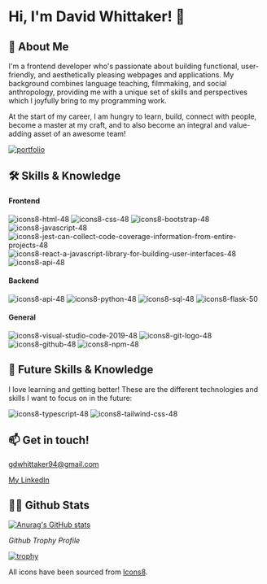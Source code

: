 # Hi, I'm David Whittaker! 👋


## 🚀 About Me

I'm a frontend developer who's passionate about building functional, user-friendly, and aesthetically pleasing webpages and applications. My background combines language teaching, filmmaking, and social anthropology, providing me with a unique set of skills and perspectives which I joyfully bring to my programming work. 

At the start of my career, I am hungry to learn, build, connect with people, become a master at my craft, and to also become an integral and value-adding asset of an awesome team!

[![portfolio](https://img.shields.io/badge/my_portfolio-000?style=for-the-badge&logo=ko-fi&logoColor=white)](https://gdwhittaker94.github.io//)

## 🛠 Skills & Knowledge
#### Frontend 
![icons8-html-48](https://github.com/gdwhittaker94/gdwhittaker94/assets/105855731/f44d1360-49ce-4b05-aa31-bfbea8cc894b) 
![icons8-css-48](https://github.com/gdwhittaker94/gdwhittaker94/assets/105855731/de79e063-2d73-424f-ba77-c0cffe7ee89e) 
![icons8-bootstrap-48](https://github.com/gdwhittaker94/gdwhittaker94/assets/105855731/ce68195f-da9d-4a8c-91a6-9abb1de81fc4) 
![icons8-javascript-48](https://github.com/gdwhittaker94/gdwhittaker94/assets/105855731/a4cc2f63-2677-497a-b27e-7a835b836017) 
![icons8-jest-can-collect-code-coverage-information-from-entire-projects-48](https://github.com/gdwhittaker94/gdwhittaker94/assets/105855731/225bbbd6-2b9d-4bf1-b374-64441ca00efd) 
![icons8-react-a-javascript-library-for-building-user-interfaces-48](https://github.com/gdwhittaker94/gdwhittaker94/assets/105855731/74a0f260-d0bd-4e13-8931-3c0ac84c306e) 
![icons8-api-48](https://github.com/gdwhittaker94/gdwhittaker94/assets/105855731/afc59544-d225-438f-becc-1d08a82f6536) 

#### Backend
![icons8-api-48](https://github.com/gdwhittaker94/gdwhittaker94/assets/105855731/afc59544-d225-438f-becc-1d08a82f6536) 
![icons8-python-48](https://github.com/gdwhittaker94/gdwhittaker94/assets/105855731/04adf1a3-1a3d-49a8-82a7-66022c9ebfd9) 
![icons8-sql-48](https://github.com/gdwhittaker94/gdwhittaker94/assets/105855731/5c3d775d-1fc9-4dbb-b460-65ef80c65029) 
![icons8-flask-50](https://github.com/gdwhittaker94/gdwhittaker94/assets/105855731/f47d6b72-4c8b-4fcd-afbb-2b0bfd570c56)  

#### General 
![icons8-visual-studio-code-2019-48](https://github.com/gdwhittaker94/gdwhittaker94/assets/105855731/264a3d45-3a38-4923-9441-33411d5c11a2) ![icons8-git-logo-48](https://github.com/gdwhittaker94/gdwhittaker94/assets/105855731/396639bc-7c6c-4d41-9549-3bcf83f4b7bb) ![icons8-github-48](https://github.com/gdwhittaker94/gdwhittaker94/assets/105855731/df364e2d-4474-4f4b-94e5-ffe35ff19e97) ![icons8-npm-48](https://github.com/gdwhittaker94/gdwhittaker94/assets/105855731/334b0c61-70fa-423b-b749-a341ec694f3f) 



## 📖 Future Skills & Knowledge
I love learning and getting better! These are the different technologies and skills I want to focus on in the future: 

![icons8-typescript-48](https://github.com/gdwhittaker94/gdwhittaker94/assets/105855731/b8deaa44-3f24-421d-8e52-ba09450b80f3)  ![icons8-tailwind-css-48](https://github.com/gdwhittaker94/gdwhittaker94/assets/105855731/5e7bee00-601b-49e6-b9c3-dc4c464f88ba)



## 📫 Get in touch!
<a href="mailto:gdwhittaker94@gmail.com" target="_blank">gdwhittaker94@gmail.com</a> 

<a href="https://www.linkedin.com/in/gdwhittaker/" target="_blank">My LinkedIn</a> 


## 👨‍💻 Github Stats

[![Anurag's GitHub stats](https://github-readme-stats.vercel.app/api?username=gdwhittaker94&theme=dark)](https://github.com/anuraghazra/github-readme-stats)

*Github Trophy Profile*

[![trophy](https://github-profile-trophy.vercel.app/?username=gdwhittaker94&theme=gruvbox)](https://github.com/ryo-ma/github-profile-trophy)


All icons have been sourced from <a target="_blank" href="https://icons8.com">Icons8</a>.
